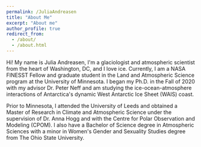 ```yaml
---
permalink: /JuliaAndreasen
title: "About Me"
excerpt: "About me"
author_profile: true
redirect_from: 
  - /about/
  - /about.html
---
```


Hi! My name is Julia Andreasen, I'm a glaciologist and atmospheric scientist from the heart of Washington, DC, and I love ice. Currently, I am a NASA FINESST Fellow and graduate student in the Land and Atmospheric Science program at the University of Minnesota. I began my Ph.D. in the Fall of 2020 with my advisor Dr. Peter Neff and am studying the ice-ocean-atmosphere interactions of Antarctica's dynamic West Antarctic Ice Sheet (WAIS) coast. 

Prior to Minnesota, I attended the University of Leeds and obtained a Master of Research in Climate and Atmospheric Science under the supervision of Dr. Anna Hogg and with the Centre for Polar Observation and Modeling (CPOM). I also have a Bachelor of Science degree in Atmospheric Sciences with a minor in Women's Gender and Sexuality Studies degree from The Ohio State University.

